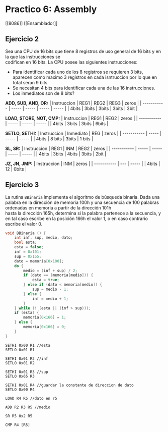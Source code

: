 # Practico 6: Assembly
[[8086]] [[Ensamblador]]

## Ejercicio 2

Sea una CPU de 16 bits que tiene 8 registros de uso general de 16 bits y en la que las instrucciones se  
codifican en 16 bits. La CPU posee las siguientes instrucciones:

+ Para identificar cada uno de los 8 registros se requieren 3 bits, aparecen como maximo 3 registros en cada isntruccion por lo que en total seran 9 bits.
+ Se necesitan 4 bits para identificar cada una de las 16 instrucciones.
+ Los inmediatos son de 8 bits?

**ADD, SUB, AND, OR:**
| Instruccion | REG1  | REG2  | REG3  | zeros |
| ----------- | ----- | ----- | ----- | ----- |
| 4bits       | 3bits | 3bits | 3bits | 3bit  | 

**LOAD, STORE, NOT, CMP:**
| Instruccion | REG1  | REG2  | zeros |
| ----------- | ----- | ----- | ----- |
| 4bits       | 3bits | 3bits | 6bits |

**SETLO, SETHI:**
| Instruccion | Inmediato | REG  | zeros |
| ----------- | ----- | ----- | ----- |
| 4bits       | 8 bits | 3bits | 1 bits |

**SL, SR:**
| Instruccion | REG1  | INM   | REG2  | zeros |
| ----------- | ----- | ----- | ----- | ----- |
| 4bits       | 3bits | 4bits | 3bits | 2bit  |

**JZ, JN, JMP:**
| Instruccion | INM | zeros |
| ----------- | --- | ----- |
| 4bits       | 12  | 0bits |

## Ejercicio 3
La rutina ``BBinaria`` implementa el algoritmo de búsqueda binaria. Dada una palabra en la dirección de memoria 100h y una secuencia de 100 palabras ordenadas en memoria a partir de la dirección 101h  
hasta la dirección 165h, determina si la palabra pertenece a la secuencia, y en tal caso escribe en la posición 166h el valor 1, o en caso contrario escribe el valor 0.

``` c
void BBinaria () {  
	int inf, sup, medio, dato;  
	bool esta;  
	esta = false;  
	inf = 0x101;  
	sup = 0x165;  
	dato = memoria[0x100];  
	do {  
		medio = (inf + sup) / 2;  
		if (dato == (memoria[medio])) {  
			esta = true;  
		} else if (dato < memoria[medio]) {  
			sup = medio - 1;  
		} else {  
			inf = medio + 1;  
		}  
	} while (! (esta || (inf > sup)));  
	if (esta) {  
		memoria[0x166] = 1;  
	} else {  
		memoria[0x166] = 0;  
	}
}
```

``` assembly
SETHI 0x00 R1 //esta
SETLO 0x01 R1

SETHI 0x01 R2 //inf
SETLO 0x01 R2

SETHI 0x01 R3 //sup
SETLO 0x65 R3

SETHI 0x01 R4 //guardar la constante de direccion de dato
SETLO 0x00 R4

LOAD R4 R5 //dato en r5

ADD R2 R3 R5 //medio

SR R5 0x2 R5

CMP R4 [R5]
```
